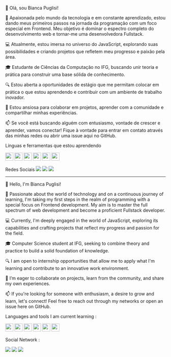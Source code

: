 👋 Olá, sou Bianca Puglisi!

🌱 Apaixonada pelo mundo da tecnologia e em constante aprendizado, estou dando meus primeiros passos na jornada da programação com um foco especial em Frontend. Meu objetivo é dominar o espectro completo do desenvolvimento web e tornar-me uma desenvolvedora Fullstack.

💻 Atualmente, estou imersa no universo do JavaScript, explorando suas possibilidades e criando projetos que refletem meu progresso e paixão pela área.

🎓 Estudante de Ciências da Computação no IFG, buscando unir teoria e prática para construir uma base sólida de conhecimento.

🔍 Estou aberta a oportunidades de estágio que me permitam colocar em prática o que estou aprendendo e contribuir com um ambiente de trabalho inovador.

🤝 Estou ansiosa para colaborar em projetos, aprender com a comunidade e compartilhar minhas experiências.

📫 Se você está buscando alguém com entusiasmo, vontade de crescer e aprender, vamos conectar! Fique à vontade para entrar em contato através das minhas redes ou abrir uma issue aqui no GitHub.

Línguas e ferramentas que estou aprendendo

<img src="https://cdn.jsdelivr.net/gh/devicons/devicon/icons/html5/html5-original-wordmark.svg" height="25" width="25" /> <img src="https://cdn.jsdelivr.net/gh/devicons/devicon/icons/css3/css3-original-wordmark.svg" height="25" width="25" /> <img src="https://cdn.jsdelivr.net/gh/devicons/devicon/icons/javascript/javascript-original.svg" height="25" width="25"/> <img src="https://cdn.jsdelivr.net/gh/devicons/devicon/icons/git/git-original.svg" height="25" width="25"/> <img src="https://cdn.jsdelivr.net/gh/devicons/devicon/icons/github/github-original.svg" height="25" width="25"/> <img src="https://cdn.jsdelivr.net/gh/devicons/devicon/icons/vscode/vscode-original.svg" height="25" width="25"/>
          
Redes Sociais
<a href="https://www.instagram.com/biancacoding/" target="_blank"><img loading="lazy" src="https://img.shields.io/badge/-Instagram-%23E4405F?style=for-the-badge&logo=instagram&logoColor=white" target="_blank"></a>
<a href = "mailto:biancasnrpuglisi@gmail.com"><img loading="lazy" src="https://img.shields.io/badge/Gmail-D14836?style=for-the-badge&logo=gmail&logoColor=white" target="_blank"></a>
<a href="https://www.linkedin.com/in/bianca-puglisi/" target="_blank"><img loading="lazy" src="https://img.shields.io/badge/-LinkedIn-%230077B5?style=for-the-badge&logo=linkedin&logoColor=white" target="_blank"></a> 

---

👋 Hello, I'm Bianca Puglisi!

🌱 Passionate about the world of technology and on a continuous journey of learning, I'm taking my first steps in the realm of programming with a special focus on Frontend development. My aim is to master the full spectrum of web development and become a proficient Fullstack developer.

💻 Currently, I'm deeply engaged in the world of JavaScript, exploring its capabilities and crafting projects that reflect my progress and passion for the field.

🎓 Computer Science student at IFG, seeking to combine theory and practice to build a solid foundation of knowledge.

🔍 I am open to internship opportunities that allow me to apply what I'm learning and contribute to an innovative work environment.

🤝 I’m eager to collaborate on projects, learn from the community, and share my own experiences.

📫 If you're looking for someone with enthusiasm, a desire to grow and learn, let's connect! Feel free to reach out through my networks or open an issue here on GitHub.

Languages and tools I am current learning :

<img src="https://cdn.jsdelivr.net/gh/devicons/devicon/icons/html5/html5-original-wordmark.svg" height="25" width="25" /> <img src="https://cdn.jsdelivr.net/gh/devicons/devicon/icons/css3/css3-original-wordmark.svg" height="25" width="25" /> <img src="https://cdn.jsdelivr.net/gh/devicons/devicon/icons/javascript/javascript-original.svg" height="25" width="25"/> <img src="https://cdn.jsdelivr.net/gh/devicons/devicon/icons/git/git-original.svg" height="25" width="25"/> <img src="https://cdn.jsdelivr.net/gh/devicons/devicon/icons/github/github-original.svg" height="25" width="25"/> <img src="https://cdn.jsdelivr.net/gh/devicons/devicon/icons/vscode/vscode-original.svg" height="25" width="25"/>

Social Network :

<a href="https://www.instagram.com/biancacoding/" target="_blank"><img loading="lazy" src="https://img.shields.io/badge/-Instagram-%23E4405F?style=for-the-badge&logo=instagram&logoColor=white" target="_blank"></a>
<a href = "mailto:biancasnrpuglisi@gmail.com"><img loading="lazy" src="https://img.shields.io/badge/Gmail-D14836?style=for-the-badge&logo=gmail&logoColor=white" target="_blank"></a>
<a href="https://www.linkedin.com/in/bianca-puglisi/" target="_blank"><img loading="lazy" src="https://img.shields.io/badge/-LinkedIn-%230077B5?style=for-the-badge&logo=linkedin&logoColor=white" target="_blank"></a> 

<!---
BiancaPuglisi/BiancaPuglisi is a ✨ special ✨ repository because its `README.md` (this file) appears on your GitHub profile.
You can click the Preview link to take a look at your changes.
--->
